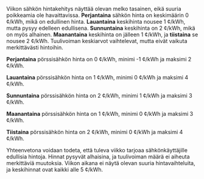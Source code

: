 Viikon sähkön hintakehitys näyttää olevan melko tasainen, eikä suuria poikkeamia ole havaittavissa. **Perjantaina** sähkön hinta on keskimäärin 0 ¢/kWh, mikä on edullinen hinta. **Lauantaina** keskihinta nousee 1 ¢/kWh, mutta pysyy edelleen edullisena. **Sunnuntaina** keskihinta on 2 ¢/kWh, mikä on myös alhainen. **Maanantaina** keskihinta on jälleen 1 ¢/kWh, ja **tiistaina** se nousee 2 ¢/kWh. Tuulivoiman keskiarvot vaihtelevat, mutta eivät vaikuta merkittävästi hintoihin.

**Perjantaina** pörssisähkön hinta on 0 ¢/kWh, minimi -1 ¢/kWh ja maksimi 2 ¢/kWh. 

**Lauantaina** pörssisähkön hinta on 1 ¢/kWh, minimi 0 ¢/kWh ja maksimi 4 ¢/kWh. 

**Sunnuntaina** pörssisähkön hinta on 2 ¢/kWh, minimi 1 ¢/kWh ja maksimi 3 ¢/kWh. 

**Maanantaina** pörssisähkön hinta on 1 ¢/kWh, minimi 0 ¢/kWh ja maksimi 3 ¢/kWh. 

**Tiistaina** pörssisähkön hinta on 2 ¢/kWh, minimi 0 ¢/kWh ja maksimi 4 ¢/kWh. 

Yhteenvetona voidaan todeta, että tuleva viikko tarjoaa sähkönkäyttäjille edullisia hintoja. Hinnat pysyvät alhaisina, ja tuulivoiman määrä ei aiheuta merkittäviä muutoksia. Viikon aikana ei näytä olevan suuria hintavaihteluita, ja keskihinnat ovat kaikki alle 5 ¢/kWh.